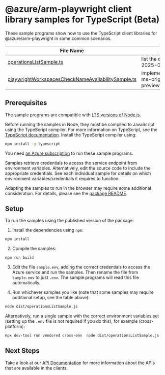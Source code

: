 # @azure/arm-playwright client library samples for TypeScript (Beta)

These sample programs show how to use the TypeScript client libraries for @azure/arm-playwright in some common scenarios.

| **File Name**                                                                                         | **Description**                                                                                                                           |
| ----------------------------------------------------------------------------------------------------- | ----------------------------------------------------------------------------------------------------------------------------------------- |
| [operationsListSample.ts][operationslistsample]                                                       | list the operations for the provider x-ms-original-file: 2025-07-01-preview/Operations_List.json                                          |
| [playwrightWorkspacesCheckNameAvailabilitySample.ts][playwrightworkspaceschecknameavailabilitysample] | implements global CheckNameAvailability operations x-ms-original-file: 2025-07-01-preview/PlaywrightWorkspaces_CheckNameAvailability.json |

## Prerequisites

The sample programs are compatible with [LTS versions of Node.js](https://github.com/nodejs/release#release-schedule).

Before running the samples in Node, they must be compiled to JavaScript using the TypeScript compiler. For more information on TypeScript, see the [TypeScript documentation][typescript]. Install the TypeScript compiler using:

```bash
npm install -g typescript
```

You need [an Azure subscription][freesub] to run these sample programs.

Samples retrieve credentials to access the service endpoint from environment variables. Alternatively, edit the source code to include the appropriate credentials. See each individual sample for details on which environment variables/credentials it requires to function.

Adapting the samples to run in the browser may require some additional consideration. For details, please see the [package README][package].

## Setup

To run the samples using the published version of the package:

1. Install the dependencies using `npm`:

```bash
npm install
```

2. Compile the samples:

```bash
npm run build
```

3. Edit the file `sample.env`, adding the correct credentials to access the Azure service and run the samples. Then rename the file from `sample.env` to just `.env`. The sample programs will read this file automatically.

4. Run whichever samples you like (note that some samples may require additional setup, see the table above):

```bash
node dist/operationsListSample.js
```

Alternatively, run a single sample with the correct environment variables set (setting up the `.env` file is not required if you do this), for example (cross-platform):

```bash
npx dev-tool run vendored cross-env  node dist/operationsListSample.js
```

## Next Steps

Take a look at our [API Documentation][apiref] for more information about the APIs that are available in the clients.

[operationslistsample]: https://github.com/Azure/azure-sdk-for-js/blob/main/sdk/playwright/arm-playwright/samples/v1-beta/typescript/src/operationsListSample.ts
[playwrightworkspaceschecknameavailabilitysample]: https://github.com/Azure/azure-sdk-for-js/blob/main/sdk/playwright/arm-playwright/samples/v1-beta/typescript/src/playwrightWorkspacesCheckNameAvailabilitySample.ts
[apiref]: https://learn.microsoft.com/javascript/api/@azure/arm-playwright?view=azure-node-preview
[freesub]: https://azure.microsoft.com/free/
[package]: https://github.com/Azure/azure-sdk-for-js/tree/main/sdk/playwright/arm-playwright/README.md
[typescript]: https://www.typescriptlang.org/docs/home.html
